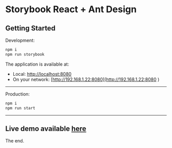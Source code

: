 # Storybook React + Ant Design

## Getting Started
Development:
```sh
npm i
npm run storybook
```
The application is available at:
- Local:            [http://localhost:8080](http://localhost:8080)       
- On your network:  [http://192.168.1.22:8080](http://192.168.1.22:8080 )
---
Production:
```sh
npm i
npm run start
```
---
Live demo available [here](https://storybook-react.herokuapp.com/)
---
The end.
